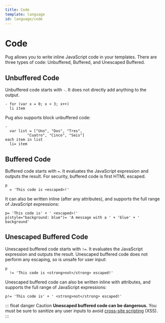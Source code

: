```yaml
---
title: Code
template: language
id: language/code
---
```


# Code

Pug allows you to write inline JavaScript code in your templates. There are three types of code: Unbuffered, Buffered, and Unescaped Buffered.

## Unbuffered Code

Unbuffered code starts with `-`. It does not directly add anything to the output.

```pug-preview
- for (var x = 0; x < 3; x++)
  li item
```

Pug also supports block unbuffered code:

```pug-preview
-
  var list = ["Uno", "Dos", "Tres",
          "Cuatro", "Cinco", "Seis"]
each item in list
  li= item
```

## Buffered Code

Buffered code starts with `=`. It evaluates the JavaScript expression and outputs the result. For security, buffered code is first HTML escaped.

```pug-preview
p
  = 'This code is <escaped>!'
```

It can also be written inline (after any attributes), and supports the full range of JavaScript expressions:

```pug-preview
p= 'This code is' + ' <escaped>!'
p(style="background: blue")= 'A message with a ' + 'blue' + ' background'
```

## Unescaped Buffered Code

Unescaped buffered code starts with `!=`. It evaluates the JavaScript expression and outputs the result. Unescaped buffered code does not perform any escaping, so is unsafe for user input:

```pug-preview
p
  != 'This code is <strong>not</strong> escaped!'
```

Unescaped buffered code can also be written inline with attributes, and supports the full range of JavaScript expressions:

```pug-preview
p!= 'This code is' + ' <strong>not</strong> escaped!'
```

::: float danger Caution
**Unescaped buffered code can be dangerous.** You must be sure to sanitize any user
inputs to avoid [cross-site scripting] (XSS).
:::

[cross-site scripting]: https://en.wikipedia.org/wiki/Cross-site_scripting
